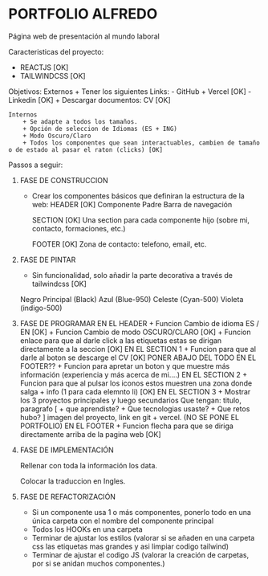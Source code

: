 # PORTFOLIO ALFREDO

Página web de presentación al mundo laboral

Caracteristicas del proyecto:
 - REACTJS [OK]
 - TAILWINDCSS [OK]

Objetivos:
    Externos
        + Tener los siguientes Links:
            - GitHub + Vercel [OK]
            - Linkedin [OK]
        + Descargar documentos: CV [OK]

    Internos
        + Se adapte a todos los tamaños.
        + Opción de seleccion de Idiomas (ES + ING)
        + Modo Oscuro/Claro
        + Todos los componentes que sean interactuables, cambien de tamaño o de estado al pasar el raton (clicks) [OK]

Passos a seguir:
1. FASE DE CONSTRUCCION
    + Crear los componentes básicos que definiran la estructura de la web:
        HEADER [OK]
            Componente Padre
            Barra de navegación
        
        SECTION [OK]
            Una section para cada componente hijo (sobre mi, contacto, formaciones, etc.)

        FOOTER [OK]
            Zona de contacto: telefono, email, etc.

2. FASE DE PINTAR
    + Sin funcionalidad, solo añadir la parte decorativa a través de tailwindcss [OK]


    Negro Principal (Black)
    Azul (Blue-950)
    Celeste (Cyan-500)
    Violeta (indigo-500)

    
3. FASE DE PROGRAMAR
    EN EL HEADER
        + Funcion Cambio de idioma ES / EN [OK]
        + Funcion Cambio de  modo OSCURO/CLARO [OK]
        + Funcion enlace para que al darle click a las etiquetas estas se dirigan directamente a la seccion [OK]
    EN EL SECTION 1
        + Funcion para que al darle al boton se descarge el CV [OK] PONER ABAJO DEL TODO EN EL FOOTER??
        + Funcion para apretar un boton y que muestre más información (experiencia y más acerca de mi....)
    EN EL SECTION 2
        + Funcion para que al pulsar los iconos estos muestren una zona donde salga + info (1 para cada elemnto li) [OK]
    EN EL SECTION 3
        + Mostrar los 3 proyectos principales y luego secundarios
            Que tengan: titulo, paragrafo [
                + que aprendiste?
                + Que tecnologias usaste?
                + Que retos hubo?
            ]
            imagen del proyecto, link en git + vercel. (NO SE PONE EL PORTFOLIO)
    EN EL FOOTER
        + Funcion flecha para que se diriga directamente arriba de la pagina web [OK]

5. FASE DE IMPLEMENTACIÓN

    Rellenar con toda la información los data.

    Colocar la traduccion en Ingles.



4. FASE DE REFACTORIZACIÓN
    + Si un componente usa 1 o más componentes, ponerlo todo en una única carpeta con el nombre del componente principal
    + Todos los HOOKs en una carpeta
    + Terminar de ajustar los estilos (valorar si se añaden en una carpeta css las etiquetas mas grandes y asi limpiar codigo tailwind)
    + Terminar de ajustar el codigo JS (valorar la creación de carpetas, por si se anidan muchos componentes.)